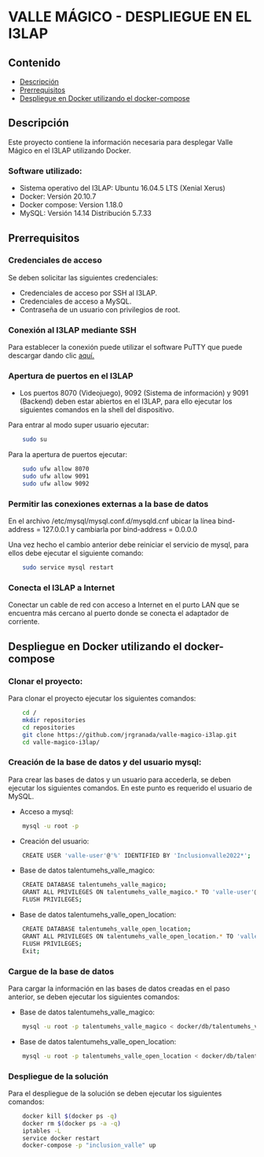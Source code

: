 # VALLE MÁGICO - DESPLIEGUE EN EL I3LAP

## Contenido
  * [Descripción](#descripcion)
  * [Prerrequisitos](#prerrequisitos)
  * [Despliegue en Docker utilizando el docker-compose](#despliegue)

<a name="descripcion"></a>
## Descripción

Este proyecto contiene la información necesaria para desplegar Valle Mágico en el I3LAP utilizando Docker. 

### Software utilizado:

* Sistema operativo del I3LAP: Ubuntu 16.04.5 LTS (Xenial Xerus)
* Docker: Versión 20.10.7
* Docker compose: Version 1.18.0
* MySQL: Versión 14.14 Distribución 5.7.33

<a name="prerrequisitos"></a>
## Prerrequisitos

### Credenciales de acceso
Se deben solicitar las siguientes credenciales:

* Credenciales de acceso por SSH al I3LAP.
* Credenciales de acceso a MySQL.
* Contraseña de un usuario con privilegios de root.

### Conexión al I3LAP mediante SSH
Para establecer la conexión puede utilizar el software PuTTY que puede descargar dando clic [aquí.][putty]

[putty]: https://www.chiark.greenend.org.uk/~sgtatham/putty/latest.html

### Apertura de puertos en el I3LAP
* Los puertos 8070 (Videojuego), 9092 (Sistema de información) y 9091 (Backend) deben estar abiertos en el I3LAP, para ello ejecutar los siguientes comandos en la shell del dispositivo.    

Para entrar al modo super usuario ejecutar:  

```bash
    sudo su
```

Para la apertura de puertos ejecutar:  

```bash
    sudo ufw allow 8070
    sudo ufw allow 9091
    sudo ufw allow 9092
```

### Permitir las conexiones externas a la base de datos
En el archivo  /etc/mysql/mysql.conf.d/mysqld.cnf  ubicar la línea bind-address = 127.0.0.1 y cambiarla por bind-address = 0.0.0.0  

Una vez hecho el cambio anterior debe reiniciar el servicio de mysql, para ellos debe ejecutar el siguiente comando:

```bash
    sudo service mysql restart
```

### Conecta el I3LAP a Internet
Conectar un cable de red con acceso a Internet en el purto LAN que se encuentra más cercano al puerto donde se conecta el adaptador de corriente.

<a name="despliegue"></a>
## Despliegue en Docker utilizando el docker-compose

### Clonar el proyecto:

Para clonar el proyecto ejecutar los siguientes comandos:

```bash
    cd /
    mkdir repositories
    cd repositories
    git clone https://github.com/jrgranada/valle-magico-i3lap.git
    cd valle-magico-i3lap/
```

### Creación de la base de datos y del usuario mysql:

Para crear las bases de datos y un usuario para accederla, se deben ejecutar los siguientes comandos. En este punto es requerido el usuario de MySQL.  


* Acceso a mysql:

```bash
    mysql -u root -p
```

* Creación del usuario:

```bash
    CREATE USER 'valle-user'@'%' IDENTIFIED BY 'Inclusionvalle2022*';
```

* Base de datos talentumehs_valle_magico:

```bash
    CREATE DATABASE talentumehs_valle_magico;
    GRANT ALL PRIVILEGES ON talentumehs_valle_magico.* TO 'valle-user'@'%' IDENTIFIED BY 'Inclusionvalle2022*';
    FLUSH PRIVILEGES;
```

* Base de datos talentumehs_valle_open_location:

```bash
    CREATE DATABASE talentumehs_valle_open_location;
    GRANT ALL PRIVILEGES ON talentumehs_valle_open_location.* TO 'valle-user'@'%' IDENTIFIED BY 'Inclusionvalle2022*';
    FLUSH PRIVILEGES;
    Exit;
```

### Cargue de la base de datos

Para cargar la información en las bases de datos creadas en el paso anterior, se deben ejecutar los siguientes comandos:

* Base de datos talentumehs_valle_magico:

```bash
    mysql -u root -p talentumehs_valle_magico < docker/db/talentumehs_valle_magico.sql
```

* Base de datos talentumehs_valle_open_location:

```bash
    mysql -u root -p talentumehs_valle_open_location < docker/db/talentumehs_valle_open_location.sql
```

### Despliegue de la solución

Para el despliegue de la solución se deben ejecutar los siguientes comandos:

```bash
    docker kill $(docker ps -q)
    docker rm $(docker ps -a -q)
    iptables -L
    service docker restart
    docker-compose -p "inclusion_valle" up
```





